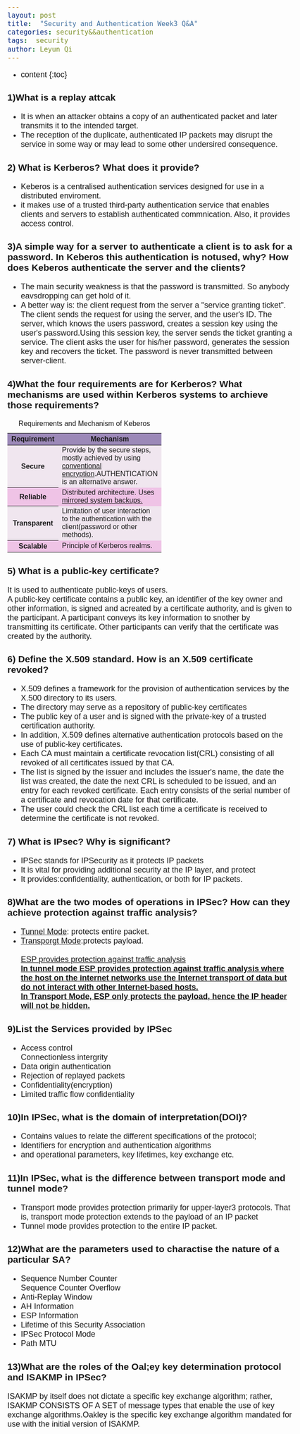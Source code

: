 ```yaml
---
layout: post
title:  "Security and Authentication Week3 Q&A"
categories: security&&authentication 
tags:  security
author: Leyun Qi
---
```


* content
{:toc}


<h3>1)What is a replay attcak</h3>

<ul>
	<li>It is when an attacker obtains a copy of an authenticated packet and later transmits it to the intended target.</li>
	<li>The reception of the duplicate, authenticated IP packets may disrupt the service in some way or may lead to some other undersired consequence.</li>
</ul>

<h3>2) What is Kerberos? What does it provide?</h3>
<ul>
	<li>Keberos is a centralised authentication services designed for use in a distributed enviroment.</li>
	<li>it makes use of a trusted third-party authentication service that enables clients and servers to establish authenticated commnication. Also, it provides access control.</li>
</ul>

<h3>3)A simple way for a server to authenticate a client is to ask for a password. In Keberos this authentication is notused, why? How does Keberos authenticate the server and the clients?</h3>
<ul>
	<li>The main security weakness is that the password is transmitted. So anybody eavsdropping can get hold of it.</li>
	<li>A better way is: the client request from the server a "service granting ticket". The client sends the request for using the server, and the user's ID. The server, which knows the users password, creates a session key using the user's password.Using this session key, the server sends the ticket granting a service. The client asks the user for his/her password, generates the session key and recovers the ticket. The password is never transmitted between server-client.</li>
</ul>

<h3>4)What the four requirements are for Kerberos? What mechanisms are used within Kerberos systems to archieve those requirements?
</h3>


<table>
	<style>
		html,body{font-family:Arial, Helvetica, sans-serif; font-size:18px} 
		.tablelist{
			border: 2px solid;
			border-collapse: collapse;
		} 
		.tablelist{
			border:1px solid;
			width:100px;
			text-align:center;
			font-size:12px;
		}
		.odd{
		background-color:#efc3e6
		}
		.even{
		background-color:#9c89b8
		}
	</style>
	<caption>Requirements and Mechanism of Keberos</caption>
		<thead>  
		   <tr class="even">  
		   		<th width="100" onclick="kw.tabSort('tab',0)">Requirement</th>  
		   		<th width="100" onclick="kw.tabSort('tab',1)">Mechanism</th>   
		   </tr>   
	   </thead>  
		<tbody>
			<tr style="background-color:#f0e6ef">
				<th>Secure</th>
				<td>
					Provide by the secure steps, mostly achieved by using 					<ins>conventional encryption</ins>.AUTHENTICATION is an 					alternative answer.
				</td>
			</tr>
			<tr style="background-color:#efc3e6">
				<th>Reliable</th>
				<td>
					Distributed architecture. Uses
					<ins>mirrored system backups<ins>.
				</td>
			</tr>
			<tr style="background-color:#f0e6ef">
				<th>Transparent</th>
				<td>Limitation of user interaction to the authentication with the 					client(password or other methods).
				</td>
			</tr>
			<tr style="background-color:#efc3e6">
				<th>
					Scalable
				</th>
				<td>
					Principle of Kerberos realms.
				</td>
			</tr>
		</tbody>		
</table>	

<h3>5) What is a public-key certificate?</h3>
It is used to authenticate public-keys of users.<br>
A public-key certificate contains a public key, an identifier of the key owner and other information, is signed and acreated by a certificate authority, and is given to the participant. A participant conveys its key information to snother by transmitting its certificate. Other participants can verify that the certificate was created by the authority.
<h3>6) Define the X.509 standard. How is an X.509 certificate revoked?</h3>
<ul>
	<li>
	X.509 defines a framework for the provision of authentication services by the X.500 directory to its users.
	</li>
	<li>
	The directory may serve as a repository of public-key certificates
	</li>
	<li>
	The public key of a user and is signed with the private-key of a trusted certification authority.
	</li>
	<li>
	In addition, X.509 defines alternative authentication protocols based on the use of public-key certificates.
	</li>
	<li>
	Each CA must maintain a certificate revocation list(CRL) consisting of all revoked of all certificates issued by that CA.
	</li>
	<li>
	The list is signed by the issuer and includes the issuer's name, the date the list was created, the date the next CRL is scheduled to be issued, and an entry for each revoked certificate. Each entry consists of the serial number of a certificate and revocation date for that certificate.
	</li>
	<li>
	The user could check the CRL list each time a certificate is received to determine the certificate is not revoked.
	</li>
</ul>

<h3>7) What is IPsec? Why is significant?</h3>
<ul>
	<li>
	IPSec stands for IPSecurity as it protects IP packets
	</li>
	<li>
	It is vital for providing additional security at the IP layer, and protect
	</li>
	<li>
	It provides:confidentiality, authentication, or both for IP packets.
	</li>
</ul>

<h3>8)What are the two modes of operations in IPSec? How can they achieve protection against traffic analysis?</h3>
<ul>
	<li>
	<ins>Tunnel Mode</ins>: protects entire packet.
	</li>
	<li>
	<ins>Transporgt Mode</ins>:protects payload.
	</li><br>
<ins>ESP provides protection against traffic analysis<br>
	<strong>In <ins>tunnel mode</ins> ESP provides protection against traffic analysis where the <ins>host on the internet networks use the Internet transport of data but do not interact with other Internet-based hosts.</ins></strong><br>
	<strong>In Transport Mode, ESP only protects the payload, hence the IP header will not be hidden.</strong>
</ins>
</ul>
<h3>9)List the Services provided by IPSec</h3>
<ul>
	<li>
	Access control
	</li>
	Connectionless intergrity
	<li>
	Data origin authentication
	</li>
	<li>
	Rejection of replayed packets
	</li>
	<li>
	Confidentiality(encryption)
	</li>
	<li>
	Limited traffic flow confidentiality
	</li>
	</ul>

<h3>10)In IPSec, what is the domain of interpretation(DOI)?</h3>
<ul>
	<li>
	Contains values to relate the different specifications of the protocol;
	</li>
	<li>
	Identifiers for encryption and authentication algorithms
	</li>
	<li>
	and operational parameters, key lifetimes, key exchange etc.
	</li>
</ul>
<h3>11)In IPSec, what is the difference between transport mode and tunnel mode?</h3>
<ul>
	<li>
	Transport mode provides protection primarily for upper-layer3 protocols. That is, transport mode protection extends to the payload of an IP packet
	</li>
	<li>
	Tunnel mode provides protection to the entire IP packet.
	</li>
</ul>
<h3>12)What are the parameters used to charactise the nature of a particular SA?</h3>
<ul>
	<li>
	Sequence Number Counter
	</li>
	Sequence Counter Overflow
	<li>
	Anti-Replay Window
	</li>
	<li>
	AH Information
	</li>
	<li>
	ESP Information
	</li>
	<li>
	Lifetime of this Security Association
	</li>
	<li>
	IPSec Protocol Mode
	</li>
	<li>
	Path MTU
	</li>
</ul>
<h3>13)What are the roles of the Oal;ey key determination protocol and ISAKMP in IPSec?</h3>
ISAKMP by itself does not dictate a specific key exchange algorithm; rather, ISAKMP CONSISTS OF A SET of message types that enable the use of key exchange algorithms.Oakley is the specific key exchange algorithm mandated for use with the initial version of ISAKMP.


